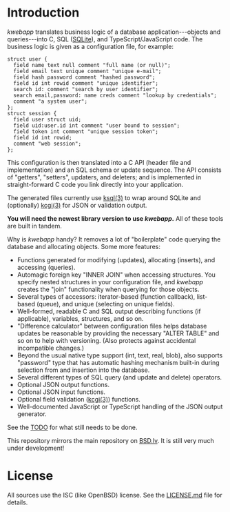 # Introduction

*kwebapp* translates business logic of a database application---objects
and queries---into C, SQL ([SQLite](https://sqlite.org)), and
TypeScript/JavaScript code.  The business logic is given as a
configuration file, for example:

```
struct user {
  field name text null comment "full name (or null)";
  field email text unique comment "unique e-mail";
  field hash password comment "hashed password";
  field id int rowid comment "unique identifier";
  search id: comment "search by user identifier";
  search email,password: name creds comment "lookup by credentials";
  comment "a system user";
};
struct session {
  field user struct uid;
  field uid:user.id int comment "user bound to session";
  field token int comment "unique session token";
  field id int rowid;
  comment "web session";
};
```

This configuration is then translated into a C API (header file and
implementation) and an SQL schema or update sequence.  The API consists
of "getters", "setters", updaters, and deleters; and is implemented in
straight-forward C code you link directly into your application.

The generated files currently use
[ksql(3)](https://kristaps.bsd.lv/ksql) to wrap around SQLite and
(optionally)
[kcgi(3)](https://kristaps.bsd.lv/kcgi) for JSON or validation output.

**You will need the newest library version to use *kwebapp*.**  All of these tools are built in tandem.

Why is *kwebapp* handy?  It removes a lot of "boilerplate" code querying
the database and allocating objects.  Some more features:

- Functions generated for modifying (updates), allocating (inserts), and
  accessing (queries).
- Automagic foreign key "INNER JOIN" when accessing structures.  You
  specify nested structures in your configuration file, and *kwebapp*
  creates the "join" functionality when querying for those objects.
- Several types of accessors: iterator-based (function callback),
  list-based (queue), and unique (selecting on unique fields).
- Well-formed, readable C and SQL output describing functions (if
  applicable), variables, structures, and so on.
- "Difference calculator" between configuration files helps database
  updates be reasonable by providing the necessary "ALTER TABLE" and so
  on to help with versioning.  (Also protects against accidental
  incompatible changes.)
- Beyond the usual native type support (int, text, real, blob), also
  supports "password" type that has automatic hashing mechanism built-in
  during selection from and insertion into the database.
- Several different types of SQL query (and update and delete)
  operators.
- Optional JSON output functions.
- Optional JSON input functions.
- Optional field validation ([kcgi(3)](https://kristaps.bsd.lv/kcgi))
  functions.
- Well-documented JavaScript or TypeScript handling of the JSON
  output generator.

See the [TODO](TODO.md) for what still needs to be done.

This repository mirrors the main repository on
[BSD.lv](https://www.bsd.lv).  It is still very much under development!

# License

All sources use the ISC (like OpenBSD) license.
See the [LICENSE.md](LICENSE.md) file for details.

